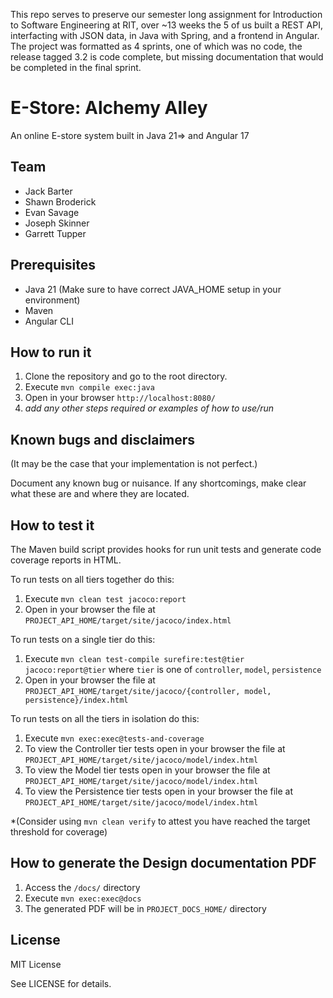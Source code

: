 This repo serves to preserve our semester long assignment for Introduction to Software Engineering at RIT, over ~13 weeks the 5 of us built a REST API, interfacting with JSON data, in Java with Spring, and a frontend in Angular. The project was formatted as 4 sprints, one of which was no code, the release tagged 3.2 is code complete, but missing documentation that would be completed in the final sprint. 

# E-Store:  Alchemy Alley

An online E-store system built in Java 21=> and Angular 17
  
## Team

- Jack Barter
- Shawn Broderick
- Evan Savage
- Joseph Skinner
- Garrett Tupper

## Prerequisites

- Java 21 (Make sure to have correct JAVA_HOME setup in your environment)
- Maven
- Angular CLI

## How to run it

1. Clone the repository and go to the root directory.
2. Execute `mvn compile exec:java`
3. Open in your browser `http://localhost:8080/`
4.  _add any other steps required or examples of how to use/run_

## Known bugs and disclaimers
(It may be the case that your implementation is not perfect.)

Document any known bug or nuisance.
If any shortcomings, make clear what these are and where they are located.

## How to test it

The Maven build script provides hooks for run unit tests and generate code coverage
reports in HTML.

To run tests on all tiers together do this:

1. Execute `mvn clean test jacoco:report`
2. Open in your browser the file at `PROJECT_API_HOME/target/site/jacoco/index.html`

To run tests on a single tier do this:

1. Execute `mvn clean test-compile surefire:test@tier jacoco:report@tier` where `tier` is one of `controller`, `model`, `persistence`
2. Open in your browser the file at `PROJECT_API_HOME/target/site/jacoco/{controller, model, persistence}/index.html`

To run tests on all the tiers in isolation do this:

1. Execute `mvn exec:exec@tests-and-coverage`
2. To view the Controller tier tests open in your browser the file at `PROJECT_API_HOME/target/site/jacoco/model/index.html`
3. To view the Model tier tests open in your browser the file at `PROJECT_API_HOME/target/site/jacoco/model/index.html`
4. To view the Persistence tier tests open in your browser the file at `PROJECT_API_HOME/target/site/jacoco/model/index.html`

*(Consider using `mvn clean verify` to attest you have reached the target threshold for coverage)
  
  
## How to generate the Design documentation PDF

1. Access the `/docs/` directory
2. Execute `mvn exec:exec@docs`
3. The generated PDF will be in `PROJECT_DOCS_HOME/` directory


## License

MIT License

See LICENSE for details.
